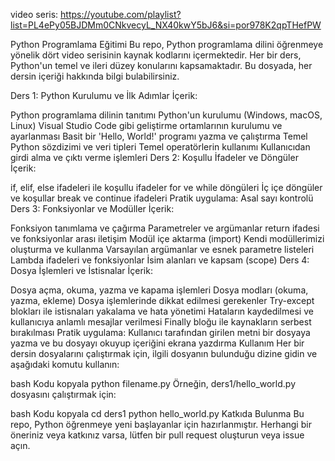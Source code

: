 video seris: https://youtube.com/playlist?list=PL4ePy05BJDMm0CNkvecyL_NX40kwY5bJ6&si=por978K2qpTHefPW

Python Programlama Eğitimi
Bu repo, Python programlama dilini öğrenmeye yönelik dört video serisinin kaynak kodlarını içermektedir. Her bir ders, Python'un temel ve ileri düzey konularını kapsamaktadır. Bu dosyada, her dersin içeriği hakkında bilgi bulabilirsiniz.

Ders 1: Python Kurulumu ve İlk Adımlar
İçerik:

Python programlama dilinin tanıtımı
Python'un kurulumu (Windows, macOS, Linux)
Visual Studio Code gibi geliştirme ortamlarının kurulumu ve ayarlanması
Basit bir 'Hello, World!' programı yazma ve çalıştırma
Temel Python sözdizimi ve veri tipleri
Temel operatörlerin kullanımı
Kullanıcıdan girdi alma ve çıktı verme işlemleri
Ders 2: Koşullu İfadeler ve Döngüler
İçerik:

if, elif, else ifadeleri ile koşullu ifadeler
for ve while döngüleri
İç içe döngüler ve koşullar
break ve continue ifadeleri
Pratik uygulama: Asal sayı kontrolü
Ders 3: Fonksiyonlar ve Modüller
İçerik:

Fonksiyon tanımlama ve çağırma
Parametreler ve argümanlar
return ifadesi ve fonksiyonlar arası iletişim
Modül içe aktarma (import)
Kendi modüllerimizi oluşturma ve kullanma
Varsayılan argümanlar ve esnek parametre listeleri
Lambda ifadeleri ve fonksiyonlar
İsim alanları ve kapsam (scope)
Ders 4: Dosya İşlemleri ve İstisnalar
İçerik:

Dosya açma, okuma, yazma ve kapama işlemleri
Dosya modları (okuma, yazma, ekleme)
Dosya işlemlerinde dikkat edilmesi gerekenler
Try-except blokları ile istisnaları yakalama ve hata yönetimi
Hataların kaydedilmesi ve kullanıcıya anlamlı mesajlar verilmesi
Finally bloğu ile kaynakların serbest bırakılması
Pratik uygulama: Kullanıcı tarafından girilen metni bir dosyaya yazma ve bu dosyayı okuyup içeriğini ekrana yazdırma
Kullanım
Her bir dersin dosyalarını çalıştırmak için, ilgili dosyanın bulunduğu dizine gidin ve aşağıdaki komutu kullanın:

bash
Kodu kopyala
python filename.py
Örneğin, ders1/hello_world.py dosyasını çalıştırmak için:

bash
Kodu kopyala
cd ders1
python hello_world.py
Katkıda Bulunma
Bu repo, Python öğrenmeye yeni başlayanlar için hazırlanmıştır. Herhangi bir öneriniz veya katkınız varsa, lütfen bir pull request oluşturun veya issue açın.
